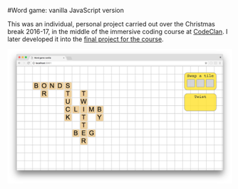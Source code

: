 #Word game: vanilla JavaScript version

This was an individual, personal project carried out over the Christmas break 2016-17, in the middle of the immersive coding course at [CodeClan](https://codeclan.com/). I later developed it into the [final project for the course](https://github.com/katemanson/word_game_React). 

![screenshot](https://github.com/katemanson/word_game/raw/master/img/screenshot.png)
